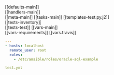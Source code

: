 [[defaults-main]]  
[[handlers-main]]  
[[meta-main]] 
[[tasks-main]]
[[templates-test.py.j2]]  
[[tests-inventory]]  
[[tests-test]] 
[[vars-main]]  
[[vars-requirements]]
[[vars.travis]] 


```yml
---
- hosts: localhost
  remote_user: root
  roles:
    - /etc/ansible/roles/oracle-sql-example

test.yml

```